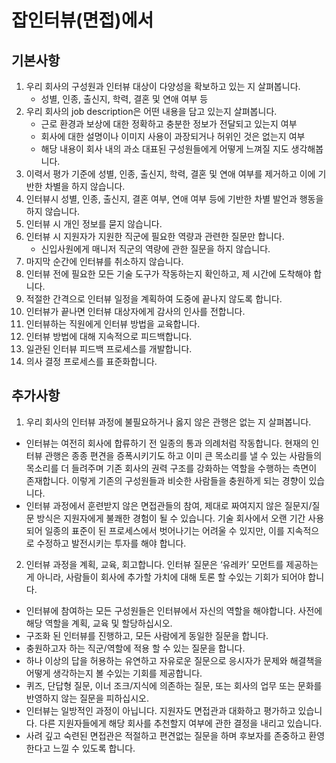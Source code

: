 # 잡인터뷰(면접)에서

## 기본사항

1. 우리 회사의 구성원과 인터뷰 대상이 다양성을 확보하고 있는 지 살펴봅니다.
    * 성별, 인종, 출신지, 학력, 결혼 및 연애 여부 등
2. 우리 회사의 job description은 어떤 내용을 담고 있는지 살펴봅니다.
    * 근로 환경과 보상에 대한 정확하고 충분한 정보가 전달되고 있는지 여부
    * 회사에 대한 설명이나 이미지 사용이 과장되거나 허위인 것은 없는지 여부
    * 해당 내용이 회사 내의 과소 대표된 구성원들에게 어떻게 느껴질 지도 생각해봅니다.
3. 이력서 평가 기준에 성별, 인종, 출신지, 학력, 결혼 및 연애 여부를 제거하고 이에 기반한 차별을 하지 않습니다.
4. 인터뷰시 성별, 인종, 출신지, 결혼 여부, 연애 여부 등에 기반한 차별 발언과 행동을 하지 않습니다.
5. 인터뷰 시 개인 정보를 묻지 않습니다.
6. 인터뷰 시 지원자가 지원한 직군에 필요한 역량과 관련한 질문만 합니다.
    * 신입사원에게 매니저 직군의 역량에 관한 질문을 하지 않습니다.
7. 마지막 순간에 인터뷰를 취소하지 않습니다.
8. 인터뷰 전에 필요한 모든 기술 도구가 작동하는지 확인하고, 제 시간에 도착해야 합니다.
9. 적절한 간격으로 인터뷰 일정을 계획하여 도중에 끝나지 않도록 합니다.
10. 인터뷰가 끝나면 인터뷰 대상자에게 감사의 인사를 전합니다.
11. 인터뷰하는 직원에게 인터뷰 방법을 교육합니다.
12. 인터뷰 방법에 대해 지속적으로 피드백합니다.
13. 일관된 인터뷰 피드백 프로세스를 개발합니다.
14. 의사 결정 프로세스를 표준화합니다.

## 추가사항

1. 우리 회사의 인터뷰 과정에 불필요하거나 옳지 않은 관행은 없는 지 살펴봅니다.

* 인터뷰는 여전히 회사에 합류하기 전 일종의 통과 의례처럼 작동합니다. 현재의 인터뷰 관행은 종종 편견을 증폭시키기도 하고 이미 큰 목소리를 낼 수 있는 사람들의 목소리를 더 들려주며 기존 회사의 권력 구조를 강화하는 역할을 수행하는 측면이 존재합니다. 이렇게 기존의 구성원들과 비슷한 사람들을 충원하게 되는 경향이 있습니다.
* 인터뷰 과정에서 훈련받지 않은 면접관들의 참여, 제대로 짜여지지 않은 질문지/질문 방식은 지원자에게 불쾌한 경험이 될 수 있습니다. 기술 회사에서 오랜 기간 사용 되어 일종의 표준이 된 프로세스에서 벗어나기는 어려울 수 있지만, 이를 지속적으로 수정하고 발전시키는 투자를 해야 합니다.

2. 인터뷰 과정을 계획, 교육, 회고합니다. 인터뷰 질문은 ‘유레카’ 모먼트를 제공하는 게 아니라, 사람들이 회사에 추가할 가치에 대해 토론 할 수있는 기회가 되어야 합니다.

* 인터뷰에 참여하는 모든 구성원들은 인터뷰에서 자신의 역할을 해야합니다. 사전에 해당 역할을 계획, 교육 및 할당하십시오.
* 구조화 된 인터뷰를 진행하고, 모든 사람에게 동일한 질문을 합니다.
* 충원하고자 하는 직군/역할에 적용 할 수 있는 질문을 합니다.
* 하나 이상의 답을 허용하는 유연하고 자유로운 질문으로 응시자가 문제와 해결책을 어떻게 생각하는지 볼 수있는 기회를 제공합니다.
* 퀴즈, 단답형 질문, 이너 조크/지식에 의존하는 질문, 또는 회사의 업무 또는 문화를 반영하지 않는 질문을 피하십시오.
* 인터뷰는 일방적인 과정이 아닙니다. 지원자도 면접관과 대화하고 평가하고 있습니다. 다른 지원자들에게 해당 회사를 추천할지 여부에 관한 결정을 내리고 있습니다.
* 사려 깊고 숙련된 면접관은 적절하고 편견없는 질문을 하며 후보자를 존중하고 환영한다고 느낄 수 있도록 합니다.
